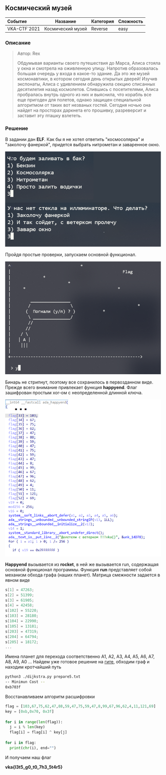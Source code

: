 ## Космический музей

| Событие | Название | Категория | Сложность |
| :------ | ---- | ---- | ---- |
| VKA-CTF`2021 | Космический музей | Reverse | easy |

### Описание

> Автор: Rex
>
>Обдумывая варианты своего путешествия до Марса, Алиса стояла у окна и смотрела на оживленную улицу. Напротив образовалась большая очередь у входа в какое-то здание. Да это же музей космонавтики, в котором сегодня день открытых дверей! Изучив экспонаты, Алиса с удивлением обнаружила секцию списанных десятилетия назад космолетов. Слившись с посетителями, Алиса пробралась внутрь одного из них и выяснила, что корабль все еще пригоден для полетов, однако защищен специальной алгоритмом от таких вот незваных гостей. Сегодня ночью она найдет на просторах даркнета его прошивку, разреверсит и заставит эту пташку взлететь.

### Решение

В задании дан **ELF**. Как бы я не хотел ответить "космосолярка" и "заколочу фанеркой", придется выбрать нитрометан и заваренное окно. 

![image1](images/image1.PNG)  

Пройдя простые проверки, запускаем основной функционал. 

![image3](images/image3.PNG)

Бинарь не стрипнут, поэтому все сохранилось в первозданном виде. Прежде всего внимание привлекает функция **happyend**. Флаг зашифрован простым xor-ом с неопределенной длинной ключа.

![image4](images/image4.png)

**Happyend** вызывается из **rocket**, в ней же вызывается run, содержащая основной функционал программы. Функция **run** представляет собой механизм обхода графа (наших планет). Матрица смежности задается в явном виде

```c++
s[1] = 47263;
s[2] = 51399;
s[3] = 61905;
s[4] = 42458;
s[102] = 55220;
s[103] = 28180;
s[104] = 22990;
s[105] = 13181;
s[203] = 47319;
s[204] = 64794;
s[205] = 18172;
...
```

Имена планет для перехода соответственно A1, A2, A3, A4, A5, A6, A7, A8, A9, A0 ...
Найдем уже готовое решение на [гите](https://github.com/valandro/python-dijkstra), обходим граф и находим кротчайший путь

```bash
python3 ./dijkstra.py prepare5.txt
-- Minimun Cost --
0xb703f
```

Восстанавливаем алгоритм расшифровки

```python
flag = [103,67,75,62,47,88,59,47,75,59,47,8,99,67,96,62,4,11,121,69]
key = [0xb,0x70, 0x3f]

for i in range(len(flag)):
  j = i % len(key)
  flag[i] = flag[i] ^ key[j]

for i in flag:
  print(chr(i), end="")
```

И получаем наш флаг

**vka{l3t5_g0_t0_7h3_5t4r5}**
